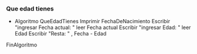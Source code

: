 ### Que edad tienes 
* Algoritmo QueEdadTienes 
		Imprimir FechaDeNacimiento 
		Escribir "ingresar Fecha actual: "
		leer Fecha actual 
		Escribir "ingresar Edad: "
		leer Edad 
		Escribir "Resta: " , Fecha - Edad
	
FinAlgoritmo 
